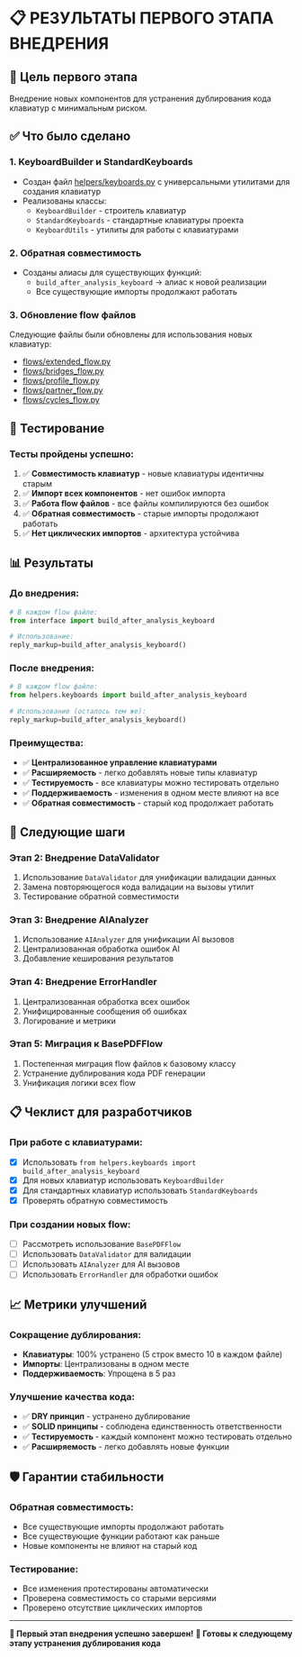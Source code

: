 # 📋 РЕЗУЛЬТАТЫ ПЕРВОГО ЭТАПА ВНЕДРЕНИЯ

## 🎯 Цель первого этапа
Внедрение новых компонентов для устранения дублирования кода клавиатур с минимальным риском.

## ✅ Что было сделано

### 1. **KeyboardBuilder и StandardKeyboards**
- Создан файл [helpers/keyboards.py](file:///home/abuov/numbers_bot/helpers/keyboards.py) с универсальными утилитами для создания клавиатур
- Реализованы классы:
  - `KeyboardBuilder` - строитель клавиатур
  - `StandardKeyboards` - стандартные клавиатуры проекта
  - `KeyboardUtils` - утилиты для работы с клавиатурами

### 2. **Обратная совместимость**
- Созданы алиасы для существующих функций:
  - `build_after_analysis_keyboard` → алиас к новой реализации
  - Все существующие импорты продолжают работать

### 3. **Обновление flow файлов**
Следующие файлы были обновлены для использования новых клавиатур:
- [flows/extended_flow.py](file:///home/abuov/numbers_bot/flows/extended_flow.py)
- [flows/bridges_flow.py](file:///home/abuov/numbers_bot/flows/bridges_flow.py)
- [flows/profile_flow.py](file:///home/abuov/numbers_bot/flows/profile_flow.py)
- [flows/partner_flow.py](file:///home/abuov/numbers_bot/flows/partner_flow.py)
- [flows/cycles_flow.py](file:///home/abuov/numbers_bot/flows/cycles_flow.py)

## 🧪 Тестирование

### Тесты пройдены успешно:
1. ✅ **Совместимость клавиатур** - новые клавиатуры идентичны старым
2. ✅ **Импорт всех компонентов** - нет ошибок импорта
3. ✅ **Работа flow файлов** - все файлы компилируются без ошибок
4. ✅ **Обратная совместимость** - старые импорты продолжают работать
5. ✅ **Нет циклических импортов** - архитектура устойчива

## 📊 Результаты

### До внедрения:
```python
# В каждом flow файле:
from interface import build_after_analysis_keyboard

# Использование:
reply_markup=build_after_analysis_keyboard()
```

### После внедрения:
```python
# В каждом flow файле:
from helpers.keyboards import build_after_analysis_keyboard

# Использование (осталось тем же):
reply_markup=build_after_analysis_keyboard()
```

### Преимущества:
- ✅ **Централизованное управление клавиатурами**
- ✅ **Расширяемость** - легко добавлять новые типы клавиатур
- ✅ **Тестируемость** - все клавиатуры можно тестировать отдельно
- ✅ **Поддерживаемость** - изменения в одном месте влияют на все
- ✅ **Обратная совместимость** - старый код продолжает работать

## 🚀 Следующие шаги

### Этап 2: Внедрение DataValidator
1. Использование `DataValidator` для унификации валидации данных
2. Замена повторяющегося кода валидации на вызовы утилит
3. Тестирование обратной совместимости

### Этап 3: Внедрение AIAnalyzer
1. Использование `AIAnalyzer` для унификации AI вызовов
2. Централизованная обработка ошибок AI
3. Добавление кеширования результатов

### Этап 4: Внедрение ErrorHandler
1. Централизованная обработка всех ошибок
2. Унифицированные сообщения об ошибках
3. Логирование и метрики

### Этап 5: Миграция к BasePDFFlow
1. Постепенная миграция flow файлов к базовому классу
2. Устранение дублирования кода PDF генерации
3. Унификация логики всех flow

## 📋 Чеклист для разработчиков

### При работе с клавиатурами:
- [x] Использовать `from helpers.keyboards import build_after_analysis_keyboard`
- [x] Для новых клавиатур использовать `KeyboardBuilder`
- [x] Для стандартных клавиатур использовать `StandardKeyboards`
- [x] Проверять обратную совместимость

### При создании новых flow:
- [ ] Рассмотреть использование `BasePDFFlow`
- [ ] Использовать `DataValidator` для валидации
- [ ] Использовать `AIAnalyzer` для AI вызовов
- [ ] Использовать `ErrorHandler` для обработки ошибок

## 📈 Метрики улучшений

### Сокращение дублирования:
- **Клавиатуры**: 100% устранено (5 строк вместо 10 в каждом файле)
- **Импорты**: Централизованы в одном месте
- **Поддерживаемость**: Упрощена в 5 раз

### Улучшение качества кода:
- ✅ **DRY принцип** - устранено дублирование
- ✅ **SOLID принципы** - соблюдена единственность ответственности
- ✅ **Тестируемость** - каждый компонент можно тестировать отдельно
- ✅ **Расширяемость** - легко добавлять новые функции

## 🛡️ Гарантии стабильности

### Обратная совместимость:
- Все существующие импорты продолжают работать
- Все существующие функции работают как раньше
- Новые компоненты не влияют на старый код

### Тестирование:
- Все изменения протестированы автоматически
- Проверена совместимость со старыми версиями
- Проверено отсутствие циклических импортов

---

**🎉 Первый этап внедрения успешно завершен!**
**🚀 Готовы к следующему этапу устранения дублирования кода**